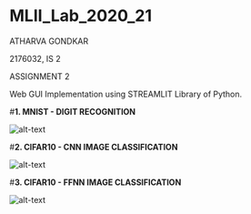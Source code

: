 # MLII_Lab_2020_21

ATHARVA GONDKAR

2176032, IS 2

ASSIGNMENT 2

Web GUI Implementation using STREAMLIT Library of Python.

#**1. MNIST - DIGIT RECOGNITION**

![alt-text](https://github.com/dreamwalker1999/MLII_Lab_2020_21/blob/master/IMPLEMENTATION_GIFs/mnist.gif)

#**2. CIFAR10 - CNN IMAGE CLASSIFICATION**

![alt-text](https://github.com/dreamwalker1999/MLII_Lab_2020_21/blob/master/IMPLEMENTATION_GIFs/cifar10_cnn.gif)

#**3. CIFAR10 - FFNN IMAGE CLASSIFICATION**

![alt-text](https://github.com/dreamwalker1999/MLII_Lab_2020_21/blob/master/IMPLEMENTATION_GIFs/cifar10_ffnn.gif)